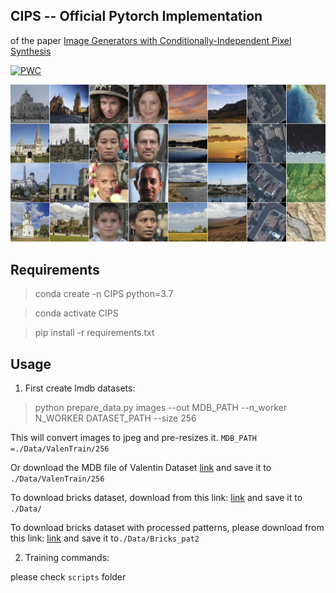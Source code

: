 ## CIPS -- Official Pytorch Implementation 

of the paper [Image Generators with Conditionally-Independent Pixel Synthesis](https://arxiv.org/abs/2011.13775)

[![PWC](https://img.shields.io/endpoint.svg?url=https://paperswithcode.com/badge/image-generators-with-conditionally/image-generation-on-lsun-churches-256-x-256)](https://paperswithcode.com/sota/image-generation-on-lsun-churches-256-x-256?p=image-generators-with-conditionally)

![Teaser](doc/teaser_img.jpg)

## Requirements

> conda create -n CIPS python=3.7

> conda activate CIPS

> pip install -r requirements.txt

## Usage

1) First create lmdb datasets:

> python prepare_data.py images --out MDB_PATH --n_worker N_WORKER DATASET_PATH --size 256

This will convert images to jpeg and pre-resizes it. `MDB_PATH =./Data/ValenTrain/256`

Or download the MDB file of Valentin Dataset [link](https://drive.google.com/drive/folders/1xFAdBcJiC9KLkPjEC5UkcjEa1OcLTXEk?usp=sharing) and save it to `./Data/ValenTrain/256`

To download bricks dataset, download from this link: [link](https://drive.google.com/file/d/1H1dFjwZUZ1eW_2JUnmW0DwNgHlOYnLBo/view?usp=sharing) and save it to `./Data/`

To download bricks dataset with processed patterns, please download from this link: [link](https://drive.google.com/drive/folders/1O1aw_oEFo9tLVf2RSt_zlpCwmJRv9YpM?usp=sharing) and save it to`./Data/Bricks_pat2`

2) Training commands:

please check `scripts` folder